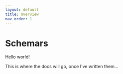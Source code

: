 ```yaml
---
layout: default
title: Overview
nav_order: 1
---
```


# Schemars

Hello world!

This is where the docs will go, once I've written them...